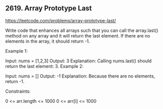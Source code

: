 ## 2619. Array Prototype Last

https://leetcode.com/problems/array-prototype-last/

Write code that enhances all arrays such that you can call the array.last() method on any array and it will return the last element. If there are no elements in the array, it should return -1.

Example 1:

Input: nums = [1,2,3]
Output: 3
Explanation: Calling nums.last() should return the last element: 3.
Example 2:

Input: nums = []
Output: -1
Explanation: Because there are no elements, return -1.

Constraints:

0 <= arr.length <= 1000
0 <= arr[i] <= 1000
